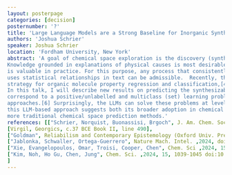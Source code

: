```yaml
---
layout: posterpage
categories: [decision]
posternumber: '?'
title: 'Large Language Models are a Strong Baseline for Inorganic Synthesizability and Precursor Selection Prediction'
authors: 'Joshua Schrier'
speaker: Joshua Schrier
location: 'Fordham University, New York'
abstract: 'A goal of chemical space exploration is the discovery (synthesis/characterization) of novel compositions of matter.[1] 
Knowledge grounded in explanations of physical causes is most desirable,[2] but any method of obtaining the correct answer (e.g., actually synthesizing a compound) 
is valuable in practice. For this purpose, any process that consistently produces true beliefs over false ones counts as knowledge,[3] and so even a process that merely 
uses statistical relationships in text can be admissible.  Recently, the rise of pre-trained and fine-tuned large language models (LLMs) has been demonstrated as a useful
strategy for organic molecule property regression and classification,[4,5] even if their chemical space representation are unclear.
In this talk, I will describe new results on predicting the synthesizability of inorganic compounds (can it be made?) and selecting precursors (how to make it?)—which 
correspond to a positive/unlabelled and multiclass (set) learning problems.  We benchmarked pre-trained and fine-tuned LLMs against recent (traditional) machine-learning 
approaches.[6] Surprisingly, the LLMs can solve these problems at levels that are comparable to the best traditional approaches. The relative ease, speed, and quality of 
this LLM-based approach suggests both its broader adoption in chemical discovery and use of methods like these as a general baseline for when reporting the performance of
more traditional chemical space prediction methods.'
references: [["Schrier, Norquist, Buonassisi, Brgoch", J. Am. Chem. Soc. ,2023, 145, 21699-21716. doi:10.1021/jacs.3c04783],
[Virgil, Georgics, c.37 BCE Book II, line 490],
["Goldman", Reliabilism and Contemporary Epistemology (Oxford Univ. Press, 2015) 336pp],
["Jablonka, Schwaller, Ortega-Guerrero", Nature Mach. Intel. ,2024, doi:10.1038/s42256-023-00788-1],
["Xie, Evangelopoulos, Omar, Troisi, Cooper, Chen", Chem. Sci ,2024, 15, 500-510 doi:10.1039/D3SC04610A],
["Kim, Noh, Ho Gu, Chen, Jung", Chem. Sci. ,2024, 15, 1039-1045 doi:10.1039/D3SC03538G]
]
---
```


